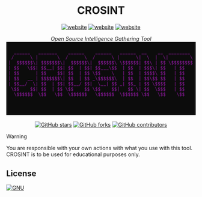 <h1 align="center">CROSINT</h1>
<div class="heading" align="center">
  <div class="links">
    <a href="www.linkedin.com/in/colin-rob"><img src="https://img.shields.io/badge/LinkedIn-blue?logo=linkedin" alt="website"/></a>
    <a href="www.github.com/crobinson-dev"><img src="https://img.shields.io/badge/Github-white?logo=github&logoColor=000000" alt="website"></a>
    <a href="www.crobinson.dev"><img src="https://img.shields.io/badge/Website-black?logo=framer&logoColor=ffffff" alt="website"></a>
  </div>
  
  <i>Open Source Intelligence Gathering Tool</i>
  <img alt="osint" src="assets/crosint.png"> </img>

  [![GitHub stars](https://img.shields.io/github/stars/itsb1ng/bingbot.svg?color=pink)](https://github.com/crobinson-dev/CROSINT/main)
  [![GitHub forks](https://img.shields.io/github/forks/itsb1ng/bingbot.svg?color=pink)](https://github.com/crobinson-dev/CROSINT/main)
  [![GitHub contributors](https://img.shields.io/github/contributors/itsb1ng/bingbot.svg?color=pink)](https://github.com/crobinson-dev/CROSINT/main)
</div>

> [!WARNING]
> You are responsible with your own actions with what you use with this tool. CROSINT is to be used for educational purposes only.

## License

[![GNU](https://licensebuttons.net/l/GPL/2.0/88x62.png)](https://www.gnu.org/licenses/old-licenses/gpl-2.0.en.html#SEC1)
